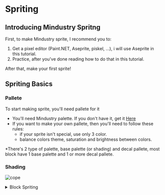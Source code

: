 # Spriting

## Introducing Mindustry Spritng

First, to make Mindustry sprite, I recommend you to:

1. Get a pixel editor (Paint.NET, Aseprite, piskel, ...), i will use Aseprite in this tutorial.
2. Practice, after you've done reading how to do that in this tutorial.

After that, make your first sprite!

## Spriting Basics

### Pallete
To start making sprite, you'll need pallete for it
 - You'll need Mindustry palette. If you don't have it, get it [Here](https://github.com/MindustryGame/wiki/blob/master/docs/images/modding/spriting/mindustry-pallete.png)
 - If you want to make your own pallete, then you'll need to follow these rules:
    - if your sprite isn't special, use only 3 color.
    - balance colors theme, saturation and brightness between colors.
 
*There's 2 type of palette, base palette (or shading) and decal pallete,
most block have 1 base palette and 1 or more decal pallete.

### Shading

![cope](https://github.com/wiki/blob/master/docs/images/favicon.png)

<details><summary>Block Spriting</summary>
<p>

 //TODO

</p>
</details>